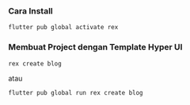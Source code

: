 

### Cara Install
```
flutter pub global activate rex
```

### Membuat Project dengan Template Hyper UI
```
rex create blog
```

atau

```
flutter pub global run rex create blog
```